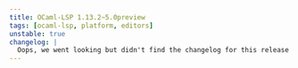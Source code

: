 ```yaml
---
title: OCaml-LSP 1.13.2~5.0preview
tags: [ocaml-lsp, platform, editors]
unstable: true
changelog: |
  Oops, we went looking but didn't find the changelog for this release 🙈
---
```

